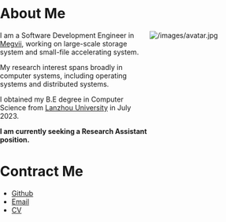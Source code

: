  <style>
        /* 设置整个页面的字体和背景 */
        body {
            margin: 0; /* 移除默认边距 */
            padding: 0; /* 移除默认内边距 */
        }

        /* 创建一个容器来居中页面内容 */
        .container {
            width: 80%; /* 根据需要设置宽度，这里设置为80% */
            margin: 0 auto; /* 上下0，左右自动（居中） */
            padding: 20px; /* 内边距，根据需要调整 */
        }

        /* 可以添加更多的样式来美化页面 */
    </style>

# About Me
<p>
<img class="lazyautosizes lazyloaded" src="/images/avatar.jpg" data-src="/images/avatar.jpg" data-srcset="/images/avatar.jpg, /images/avatar.jpg 1.5x, /images/avatar.jpg 2x" data-sizes="auto" alt="/images/avatar.jpg" title="/images/avatar.jpg" sizes="250px" srcset="/images/avatar.jpg, /images/avatar.jpg 1.5x, /images/avatar.jpg 2x" style="float:right;width:200px;height:200px;">

I am a Software Development Engineer in <a href=https://en.megvii.com/>Megvii</a>, working on large-scale storage system and small-file accelerating system.

My research interest spans broadly in computer systems, including operating systems and distributed systems.

I obtained my B.E degree in Computer Science from [Lanzhou University](https://en.lzu.edu.cn/) in July 2023.

**I am currently seeking a Research Assistant position.**
</p>

# Contract Me
- <a href="https://github.com/kongjun18" title="GitHub" target="_blank" rel="external nofollow noopener noreferrer me"><i class="fa-brands fa-github-alt fa-fw" aria-hidden="true"></i>Github</a>
- <a href="mailto:kongjun18@outlook.com" title="Email" rel=" me"><i class="fa-regular fa-envelope fa-fw" aria-hidden="true"></i>Email</a>
- <a href="./Jun-Kong-CV-2024-07-31.pdf"><i class="fa-solid fa-graduation-cap" aria-hidden="true"></i>CV</a>
